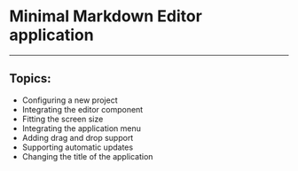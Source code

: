 # Minimal Markdown Editor application
***

## Topics:

* Configuring a new project
* Integrating the editor component
* Fitting the screen size
* Integrating the application menu
* Adding drag and drop support
* Supporting automatic updates
* Changing the title of the application
